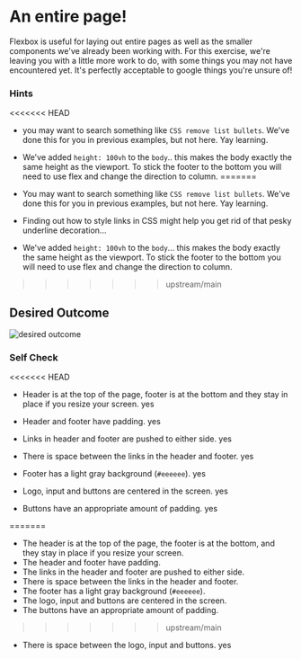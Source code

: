 # An entire page!

Flexbox is useful for laying out entire pages as well as the smaller components 
we've already been working with. For this exercise, we're leaving you with a 
little more work to do, with some things you may not have encountered yet. It's 
perfectly acceptable to google things you're unsure of!

### Hints
<<<<<<< HEAD
- you may want to search something like `CSS remove list bullets`.  We've done 
this for you in previous examples, but not here. Yay learning.

- We've added `height: 100vh` to the `body`.. this makes the body exactly the 
same height as the viewport. To stick the footer to the bottom you will need to 
use flex and change the direction to column.
=======
- You may want to search something like `CSS remove list bullets`.  We've done this for you in previous examples, but not here. Yay learning.
- Finding out how to style links in CSS might help you get rid of that pesky underline decoration...
- We've added `height: 100vh` to the `body`... this makes the body exactly the same height as the viewport. To stick the footer to the bottom you will need to use flex and change the direction to column.
>>>>>>> upstream/main

## Desired Outcome
![desired outcome](./desired-outcome.png)

### Self Check

<<<<<<< HEAD
- Header is at the top of the page, footer is at the bottom and they stay in 
place if you resize your screen.
  yes
  
- Header and footer have padding.
  yes
  
- Links in header and footer are pushed to either side.
  yes
  
- There is space between the links in the header and footer.
  yes
  
- Footer has a light gray background (`#eeeeee`).
  yes
  
- Logo, input and buttons are centered in the screen.
  yes
  
- Buttons have an appropriate amount of padding.
  yes
  
=======
- The header is at the top of the page, the footer is at the bottom, and they stay in place if you resize your screen.
- The header and footer have padding.
- The links in the header and footer are pushed to either side.
- There is space between the links in the header and footer.
- The footer has a light gray background (`#eeeeee`).
- The logo, input and buttons are centered in the screen.
- The buttons have an appropriate amount of padding.
>>>>>>> upstream/main
- There is space between the logo, input and buttons.
  yes

